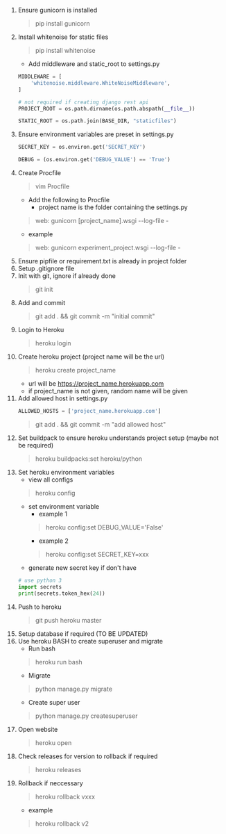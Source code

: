 1. Ensure gunicorn is installed
    > pip install gunicorn
2. Install whitenoise for static files
    > pip install whitenoise
    * Add middleware and static_root to settings.py
    ```python
    MIDDLEWARE = [
        'whitenoise.middleware.WhiteNoiseMiddleware',
    ]

    # not required if creating django rest api
    PROJECT_ROOT = os.path.dirname(os.path.abspath(__file__))

    STATIC_ROOT = os.path.join(BASE_DIR, "staticfiles")
    ```
3. Ensure environment variables are preset in settings.py
    ```python
    SECRET_KEY = os.environ.get('SECRET_KEY')

    DEBUG = (os.environ.get('DEBUG_VALUE') == 'True')
    ```
4. Create Procfile
    > vim Procfile
    * Add the following to Procfile
      * project name is the folder containing the settings.py
    > web: gunicorn [project_name].wsgi --log-file -
    * example
    > web: gunicorn experiment_project.wsgi --log-file -
5. Ensure pipfile or requirement.txt is already in project folder
6. Setup .gitignore file
7. Init with git, ignore if already done
    > git init
8. Add and commit
    > git add . && git commit -m "initial commit"
9. Login to Heroku
    > heroku login
10. Create heroku project (project name will be the url)
    > heroku create project_name
    * url will be https://project_name.herokuapp.com
    * if project_name is not given, random name will be given
11. Add allowed host in settings.py
    ```python
    ALLOWED_HOSTS = ['project_name.herokuapp.com']
    ```
    > git add . && git commit -m "add allowed host"
12. Set buildpack to ensure heroku understands project setup (maybe not be required)
    > heroku buildpacks:set heroku/python
13. Set heroku environment variables
    * view all configs
    > heroku config
    * set environment variable
      * example 1
      > heroku config:set DEBUG_VALUE='False'
      * example 2
      > heroku config:set SECRET_KEY=xxx
    * generate new secret key if don't have
    ```python
    # use python 3
    import secrets
    print(secrets.token_hex(24))
    ```
14. Push to heroku
    > git push heroku master
15. Setup database if required (TO BE UPDATED)
16. Use heroku BASH to create superuser and migrate
    * Run bash
    > heroku run bash
    * Migrate
    > python manage.py migrate
    * Create super user
    > python manage.py createsuperuser
17. Open website
    > heroku open
18. Check releases for version to rollback if required
    > heroku releases
19. Rollback if neccessary
    > heroku rollback vxxx
    * example
    > heroku rollback v2
